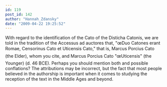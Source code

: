 ```yaml
---
id: 119
post_id: 142
author: "Hannah_Zdansky"
date: "2009-04-22 19:25:52"
---
```

With regard to the identification of the Cato of the Disticha Catonis, we are told in the tradition of the Accessus ad auctores that, "œDuo Catones erant Romae, Censorinus Cato et Uticensis Cato," that is, Marcus Porcius Cato (the Elder), whom you cite, and Marcus Porcius Cato "œUticensis" (the Younger) (d. 46 BCE). Perhaps you should mention both and possible conflations? The attributions may be incorrect, but the fact that most people believed in the authorship is important when it comes to studying the reception of the text in the Middle Ages and beyond.
